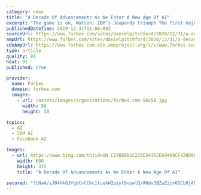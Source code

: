 ```yaml
---
category: news
title: "A Decade Of Advancements As We Enter A New Age Of AI"
excerpt: "The game is on, Watson: IBM’s Jeopardy triumph The first major milestone of AI hitting the mainstream was when IBM’s “super-computer” Watson beat long-standing Jeopardy champions Ken Jennings and Brad Rutter in 2011. Watson won the $1m TV game show with $77,147, leaving Jennings and Ruttner far behind at $24,000 and $21,600 respectively."
publishedDateTime: 2019-12-31T11:08:00Z
sourceUrl: https://www.forbes.com/sites/danielpitchford/2020/12/31/a-decade-of-advancements-as-we-enter-a-new-age-of-ai/
ampUrl: https://www.forbes.com/sites/danielpitchford/2020/12/31/a-decade-of-advancements-as-we-enter-a-new-age-of-ai/amp/
cdnAmpUrl: https://www-forbes-com.cdn.ampproject.org/c/s/www.forbes.com/sites/danielpitchford/2020/12/31/a-decade-of-advancements-as-we-enter-a-new-age-of-ai/amp/
type: article
quality: 91
heat: 91
published: true

provider:
  name: Forbes
  domain: forbes.com
  images:
    - url: /assets/images/organizations/forbes.com-50x50.jpg
      width: 50
      height: 50

topics:
  - AI
  - IBM AI
  - Facebook AI

images:
  - url: https://www.bing.com/th?id=ON.C17BEBB1C225E34352E69408CF42BD9C
    width: 600
    height: 315
    title: "A Decade Of Advancements As We Enter A New Age Of AI"

secured: "ltNaA/sJ84HkGJYgbCvCCKc1tcekW2piyl9vpwlQ/ANdxSBZuZijv65Cb8jAhasMxDzf3EuH4v5kocCMUo9AEWu8eWXXaPTu054xFgUN946YaWvHQXdppRMIX5AJnYuteLT5xt0/WEl0KmDYZMYR80nlKFM941T8KPjKUHSv0z69ADJFm1KznEz02vFftvdWkAI0wl9TwIH3UGLhlUwxTLW5To9akLMt/an631F2fSIt8y97UIvESqFYxs2zViMLQVASyjmzw+Fy/2X86hExRg==;YPu99T7WAQIUf6cEQVfezw=="
---
```



